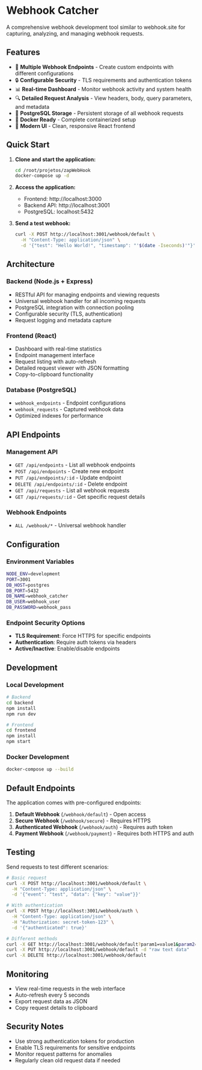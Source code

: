 # Webhook Catcher

A comprehensive webhook development tool similar to webhook.site for capturing, analyzing, and managing webhook requests.

## Features

- 🎯 **Multiple Webhook Endpoints** - Create custom endpoints with different configurations
- 🔒 **Configurable Security** - TLS requirements and authentication tokens
- 📊 **Real-time Dashboard** - Monitor webhook activity and system health
- 🔍 **Detailed Request Analysis** - View headers, body, query parameters, and metadata
- 💾 **PostgreSQL Storage** - Persistent storage of all webhook requests
- 🐳 **Docker Ready** - Complete containerized setup
- 🎨 **Modern UI** - Clean, responsive React frontend

## Quick Start

1. **Clone and start the application:**
   ```bash
   cd /root/projetos/zapWebHook
   docker-compose up -d
   ```

2. **Access the application:**
   - Frontend: http://localhost:3000
   - Backend API: http://localhost:3001
   - PostgreSQL: localhost:5432

3. **Send a test webhook:**
   ```bash
   curl -X POST http://localhost:3001/webhook/default \
     -H "Content-Type: application/json" \
     -d '{"test": "Hello World!", "timestamp": "'$(date -Iseconds)'"}'
   ```

## Architecture

### Backend (Node.js + Express)
- RESTful API for managing endpoints and viewing requests
- Universal webhook handler for all incoming requests
- PostgreSQL integration with connection pooling
- Configurable security (TLS, authentication)
- Request logging and metadata capture

### Frontend (React)
- Dashboard with real-time statistics
- Endpoint management interface
- Request listing with auto-refresh
- Detailed request viewer with JSON formatting
- Copy-to-clipboard functionality

### Database (PostgreSQL)
- `webhook_endpoints` - Endpoint configurations
- `webhook_requests` - Captured webhook data
- Optimized indexes for performance

## API Endpoints

### Management API
- `GET /api/endpoints` - List all webhook endpoints
- `POST /api/endpoints` - Create new endpoint
- `PUT /api/endpoints/:id` - Update endpoint
- `DELETE /api/endpoints/:id` - Delete endpoint
- `GET /api/requests` - List all webhook requests
- `GET /api/requests/:id` - Get specific request details

### Webhook Endpoints
- `ALL /webhook/*` - Universal webhook handler

## Configuration

### Environment Variables
```bash
NODE_ENV=development
PORT=3001
DB_HOST=postgres
DB_PORT=5432
DB_NAME=webhook_catcher
DB_USER=webhook_user
DB_PASSWORD=webhook_pass
```

### Endpoint Security Options
- **TLS Requirement**: Force HTTPS for specific endpoints
- **Authentication**: Require auth tokens via headers
- **Active/Inactive**: Enable/disable endpoints

## Development

### Local Development
```bash
# Backend
cd backend
npm install
npm run dev

# Frontend
cd frontend
npm install
npm start
```

### Docker Development
```bash
docker-compose up --build
```

## Default Endpoints

The application comes with pre-configured endpoints:

1. **Default Webhook** (`/webhook/default`) - Open access
2. **Secure Webhook** (`/webhook/secure`) - Requires HTTPS
3. **Authenticated Webhook** (`/webhook/auth`) - Requires auth token
4. **Payment Webhook** (`/webhook/payment`) - Requires both HTTPS and auth

## Testing

Send requests to test different scenarios:

```bash
# Basic request
curl -X POST http://localhost:3001/webhook/default \
  -H "Content-Type: application/json" \
  -d '{"event": "test", "data": {"key": "value"}}'

# With authentication
curl -X POST http://localhost:3001/webhook/auth \
  -H "Content-Type: application/json" \
  -H "Authorization: secret-token-123" \
  -d '{"authenticated": true}'

# Different methods
curl -X GET http://localhost:3001/webhook/default?param1=value1&param2=value2
curl -X PUT http://localhost:3001/webhook/default -d "raw text data"
curl -X DELETE http://localhost:3001/webhook/default
```

## Monitoring

- View real-time requests in the web interface
- Auto-refresh every 5 seconds
- Export request data as JSON
- Copy request details to clipboard

## Security Notes

- Use strong authentication tokens for production
- Enable TLS requirements for sensitive endpoints
- Monitor request patterns for anomalies
- Regularly clean old request data if needed
